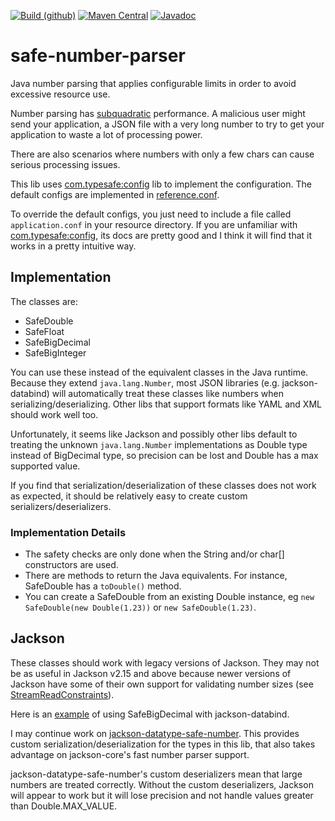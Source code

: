 [![Build (github)](https://github.com/pjfanning/safe-number-parser/actions/workflows/ci.yml/badge.svg)](https://github.com/pjfanning/safe-number-parser/actions/workflows/ci.yml)
[![Maven Central](https://maven-badges.herokuapp.com/maven-central/com.github.pjfanning/safe-number-parser/badge.svg)](https://maven-badges.herokuapp.com/maven-central/com.github.pjfanning/safe-number-parser)
[![Javadoc](https://javadoc.io/badge/com.github.pjfanning/safe-number-parser.svg)](https://javadoc.io/doc/com.github.pjfanning/safe-number-parser)

# safe-number-parser
Java number parsing that applies configurable limits in order to avoid excessive resource use.

Number parsing has [subquadratic](https://en.wiktionary.org/wiki/subquadratic) performance. A malicious user might
send your application, a JSON file with a very long number to try to get your application to waste a lot of processing power.

There are also scenarios where numbers with only a few chars can cause serious processing issues.

This lib uses [com.typesafe:config](https://github.com/lightbend/config) lib to implement the configuration.
The default configs are implemented in [reference.conf](https://github.com/pjfanning/safe-number-parser/blob/main/src/main/resources/reference.conf).

To override the default configs, you just need to include a file called `application.conf` in your resource directory.
If you are unfamiliar with [com.typesafe:config](https://github.com/lightbend/config), its docs are pretty good and
I think it will find that it works in a pretty intuitive way.

## Implementation

The classes are:
* SafeDouble
* SafeFloat
* SafeBigDecimal
* SafeBigInteger

You can use these instead of the equivalent classes in the Java runtime. Because they extend `java.lang.Number`, most
JSON libraries (e.g. jackson-databind) will automatically treat these classes like numbers when serializing/deserializing.
Other libs that support formats like YAML and XML should work well too.

Unfortunately, it seems like Jackson and possibly other libs default to treating the unknown `java.lang.Number` implementations
as Double type instead of BigDecimal type, so precision can be lost and Double has a max supported value.

If you find that serialization/deserialization of these classes does not work as expected,
it should be relatively easy to create custom serializers/deserializers.

### Implementation Details

* The safety checks are only done when the String and/or char[] constructors are used.
* There are methods to return the Java equivalents. For instance, SafeDouble has a `toDouble()` method.
* You can create a SafeDouble from an existing Double instance, eg `new SafeDouble(new Double(1.23))` or `new SafeDouble(1.23)`.

## Jackson

These classes should work with legacy versions of Jackson. They may not be as useful in Jackson v2.15 and above
because newer versions of Jackson have some of their own support for validating number sizes
(see [StreamReadConstraints](https://javadoc.io/static/com.fasterxml.jackson.core/jackson-core/2.15.0-rc2/com/fasterxml/jackson/core/StreamReadConstraints.html)).

Here is an [example](https://github.com/pjfanning/jackson-datatype-safe-number/blob/main/src/test/java/com/github/pjfanning/jackson/safenumber/TestPlainMapper.java) of using SafeBigDecimal with jackson-databind.

I may continue work on [jackson-datatype-safe-number](https://github.com/pjfanning/jackson-datatype-safe-number).
This provides custom serialization/deserialization for the types in this lib, that also takes advantage on jackson-core's
fast number parser support.

jackson-datatype-safe-number's custom deserializers mean that large numbers are treated correctly. Without the custom deserializers,
Jackson will appear to work but it will lose precision and not handle values greater than Double.MAX_VALUE.
